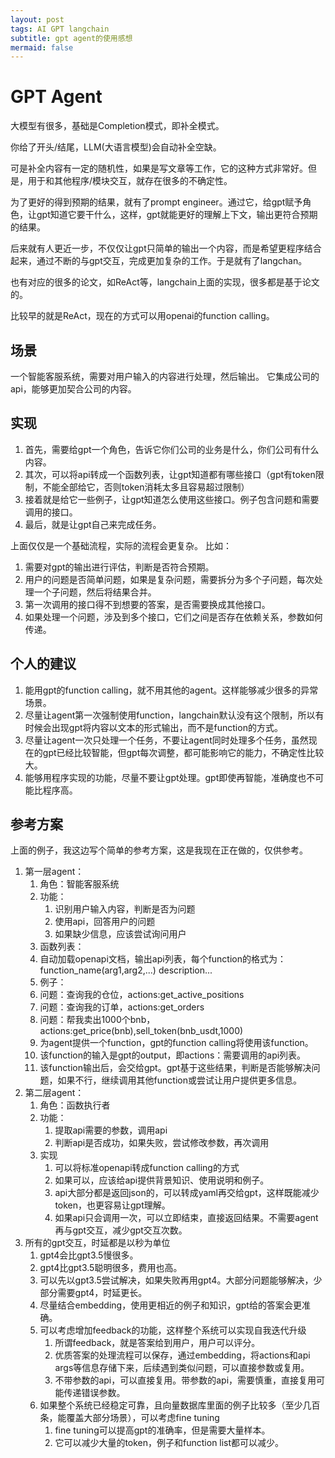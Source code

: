 ```yaml
---
layout: post
tags: AI GPT langchain
subtitle: gpt agent的使用感想
mermaid: false
---
```


# GPT Agent

大模型有很多，基础是Completion模式，即补全模式。

你给了开头/结尾，LLM(大语言模型)会自动补全空缺。

可是补全内容有一定的随机性，如果是写文章等工作，它的这种方式非常好。但是，用于和其他程序/模块交互，就存在很多的不确定性。

为了更好的得到预期的结果，就有了prompt engineer。通过它，给gpt赋予角色，让gpt知道它要干什么，这样，gpt就能更好的理解上下文，输出更符合预期的结果。

后来就有人更近一步，不仅仅让gpt只简单的输出一个内容，而是希望更程序结合起来，通过不断的与gpt交互，完成更加复杂的工作。于是就有了langchan。

也有对应的很多的论文，如ReAct等，langchain上面的实现，很多都是基于论文的。

比较早的就是ReAct，现在的方式可以用openai的function calling。

## 场景

一个智能客服系统，需要对用户输入的内容进行处理，然后输出。
它集成公司的api，能够更加契合公司的内容。

## 实现

1. 首先，需要给gpt一个角色，告诉它你们公司的业务是什么，你们公司有什么内容。
2. 其次，可以将api转成一个函数列表，让gpt知道都有哪些接口（gpt有token限制，不能全部给它，否则token消耗太多且容易超过限制）
3. 接着就是给它一些例子，让gpt知道怎么使用这些接口。例子包含问题和需要调用的接口。
4. 最后，就是让gpt自己来完成任务。

上面仅仅是一个基础流程，实际的流程会更复杂。
比如：
1. 需要对gpt的输出进行评估，判断是否符合预期。
2. 用户的问题是否简单问题，如果是复杂问题，需要拆分为多个子问题，每次处理一个子问题，然后将结果合并。
3. 第一次调用的接口得不到想要的答案，是否需要换成其他接口。
4. 如果处理一个问题，涉及到多个接口，它们之间是否存在依赖关系，参数如何传递。

## 个人的建议

1. 能用gpt的function calling，就不用其他的agent。这样能够减少很多的异常场景。
2. 尽量让agent第一次强制使用function，langchain默认没有这个限制，所以有时候会出现gpt将内容以文本的形式输出，而不是function的方式。
3. 尽量让agent一次只处理一个任务，不要让agent同时处理多个任务，虽然现在的gpt已经比较智能，但gpt每次调整，都可能影响它的能力，不确定性比较大。
4. 能够用程序实现的功能，尽量不要让gpt处理。gpt即使再智能，准确度也不可能比程序高。

## 参考方案

上面的例子，我这边写个简单的参考方案，这是我现在正在做的，仅供参考。

1. 第一层agent：
   1. 角色：智能客服系统
   2. 功能：
      1. 识别用户输入内容，判断是否为问题
      2. 使用api，回答用户的问题
      3. 如果缺少信息，应该尝试询问用户
   3. 函数列表：
     1. 自动加载openapi文档，输出api列表，每个function的格式为：function_name(arg1,arg2,...) description...
   4. 例子：
     1. 问题：查询我的仓位，actions:get_active_positions
     2. 问题：查询我的订单，actions:get_orders
     3. 问题：帮我卖出1000个bnb，actions:get_price(bnb),sell_token(bnb_usdt,1000)
   5. 为agent提供一个function，gpt的function calling将使用该function。
     1. 该function的输入是gpt的output，即actions：需要调用的api列表。
     2. 该function输出后，会交给gpt。gpt基于这些结果，判断是否能够解决问题，如果不行，继续调用其他function或尝试让用户提供更多信息。
2. 第二层agent：
   1. 角色：函数执行者
   2. 功能：
      1. 提取api需要的参数，调用api
      2. 判断api是否成功，如果失败，尝试修改参数，再次调用
   3. 实现
      1. 可以将标准openapi转成function calling的方式
      2. 如果可以，应该给api提供背景知识、使用说明和例子。
      3. api大部分都是返回json的，可以转成yaml再交给gpt，这样既能减少token，也更容易让gpt理解。
      4. 如果api只会调用一次，可以立即结束，直接返回结果。不需要agent再与gpt交互，减少gpt交互次数。
3. 所有的gpt交互，时延都是以秒为单位
   1. gpt4会比gpt3.5慢很多。
   2. gpt4比gpt3.5聪明很多，费用也高。
   3. 可以先以gpt3.5尝试解决，如果失败再用gpt4。大部分问题能够解决，少部分需要gpt4，时延更长。
   4. 尽量结合embedding，使用更相近的例子和知识，gpt给的答案会更准确。
   5. 可以考虑增加feedback的功能，这样整个系统可以实现自我迭代升级
      1. 所谓feedback，就是答案给到用户，用户可以评分。
      2. 优质答案的处理流程可以保存，通过embedding，将actions和api args等信息存储下来，后续遇到类似问题，可以直接参数或复用。
      3. 不带参数的api，可以直接复用。带参数的api，需要慎重，直接复用可能传递错误参数。
   6. 如果整个系统已经稳定可靠，且向量数据库里面的例子比较多（至少几百条，能覆盖大部分场景），可以考虑fine tuning
      1. fine tuning可以提高gpt的准确率，但是需要大量样本。
      2. 它可以减少大量的token，例子和function list都可以减少。
